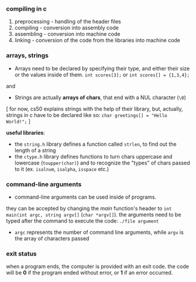 ### compiling in c
1) preprocessing - handling of the header files
2) compiling - conversion into assembly code
3) assembling - conversion into machine code
4) linking - conversion of the code from the libraries into machine code

### arrays, strings

- Arrays need to be declared by specifying their type, and either their size or the values inside of them.
	`int scores[3];` or `int scores[] = {1,3,4};`
 
 and
- Strings are actually **arrays of chars**, that end with a NUL character (`\0`)

[ for now, cs50 explains strings with the help of their library, but, actually, strings in c have to be declared like so: `char greetings[] = "Hello World!";` ]

**useful libraries**:
- the `string.h` library defines a function called `strlen`, to find out the length of a string
- the `ctype.h` library defines functions to turn chars uppercase and lowercase (`toupper(char)`) and to recognize the "types" of chars passed to it (ex. `isalnum`, `isalpha`, `isspace` etc.)

### command-line arguments

- command-line arguments can be used inside of programs.

they can be accepted by changing the *main* function's header to `int main(int argc, string argv[]` (`char *argv[]`). the arguments need to be typed after the command to execute the code: `./file argument`

- `argc` represents the number of command line arguments, while `argv` is the array of characters passed

### exit status

when a program ends, the computer is provided with an exit code.
the code will be **0** if the program ended without error, or **1** if an error occurred.